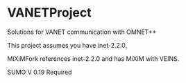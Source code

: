 VANETProject
============

Solutions for VANET communication with OMNET++

This project assumes you have inet-2.2.0.

MiXiMFork references inet-2.2.0 and has MiXiM with VEINS.

SUMO V 0.19 Required

